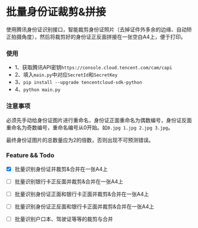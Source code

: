 # 批量身份证裁剪&拼接
使用腾讯身份证识别接口，智能裁剪身份证照片（去掉证件外多余的边缘、自动矫正拍摄角度），然后将裁剪好的身份证正反面拼接在一张空白A4上，便于打印。

### 使用
- 1、获取腾讯API密钥`https://console.cloud.tencent.com/cam/capi`
- 2、填入`main.py`中对应`SecretId`和`SecretKey`
- 3、`pip install --upgrade tencentcloud-sdk-python`
- 4、`python main.py`

### 注意事项
必须先手动给身份证图片进行重命名，身份证正面重命名为偶数编号，身份证反面重命名为奇数编号，重命名编号从0开始。如`0.jpg 1.jpg 2.jpg 3.jpg`。

最终身份证图片的总数量应为2的倍数，否则出现不可预测错误。

### Feature && Todo
- [x] 批量识别身份证并裁剪&合并在一张A4上
- [ ] 批量识别银行卡正反面并裁剪&合并在一张A4上
- [ ] 批量识别身份证正面和银行卡正面并裁剪&合并在一张A4上
- [ ] 批量识别身份证正反面和银行卡正面并裁剪&合并在一张A4上
- [ ] 批量识别户口本、驾驶证等等的裁剪与合并



